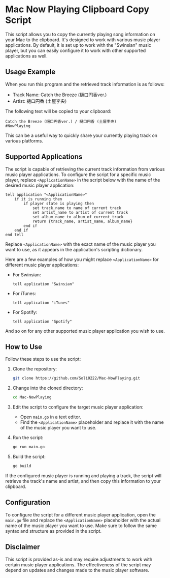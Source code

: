 # Mac Now Playing Clipboard Copy Script

This script allows you to copy the currently playing song information on your Mac to the clipboard. It's designed to work with various music player applications. By default, it is set up to work with the "Swinsian" music player, but you can easily configure it to work with other supported applications as well.

## Usage Example

When you run this program and the retrieved track information is as follows:

- Track Name: Catch the Breeze (樋口円香ver.)
- Artist: 樋口円香 (土屋李央)

The following text will be copied to your clipboard:

```plaintext
Catch the Breeze (樋口円香ver.) / 樋口円香 (土屋李央)
#NowPlaying
```

This can be a useful way to quickly share your currently playing track on various platforms.

## Supported Applications

The script is capable of retrieving the current track information from various music player applications. To configure the script for a specific music player, replace `<ApplicationName>` in the script below with the name of the desired music player application:

```applescript
tell application "<ApplicationName>"
    if it is running then
        if player state is playing then
            set track_name to name of current track
            set artist_name to artist of current track
            set album_name to album of current track
            return {track_name, artist_name, album_name}
        end if
    end if
end tell
```

Replace `<ApplicationName>` with the exact name of the music player you want to use, as it appears in the application's scripting dictionary.

Here are a few examples of how you might replace `<ApplicationName>` for different music player applications:

- For Swinsian:

  ```applescript
  tell application "Swinsian"
  ```

- For iTunes:

  ```applescript
  tell application "iTunes"
  ```

- For Spotify:

  ```applescript
  tell application "Spotify"
  ```

And so on for any other supported music player application you wish to use.

## How to Use

Follow these steps to use the script:

1. Clone the repository:

   ```sh
   git clone https://github.com/Soli0222/Mac-NowPlaying.git
   ```

2. Change into the cloned directory:

   ```sh
   cd Mac-NowPlaying
   ```

3. Edit the script to configure the target music player application:

   - Open `main.go` in a text editor.
   - Find the `<ApplicationName>` placeholder and replace it with the name of the music player you want to use.

4. Run the script:

   ```sh
   go run main.go
   ```

5. Build the script:

   ```sh
   go build
   ```

If the configured music player is running and playing a track, the script will retrieve the track's name and artist, and then copy this information to your clipboard.

## Configuration

To configure the script for a different music player application, open the `main.go` file and replace the `<ApplicationName>` placeholder with the actual name of the music player you want to use. Make sure to follow the same syntax and structure as provided in the script.

## Disclaimer

This script is provided as-is and may require adjustments to work with certain music player applications. The effectiveness of the script may depend on updates and changes made to the music player software.
